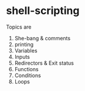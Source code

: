 # shell-scripting

Topics are

1. She-bang & comments
2. printing
3. Variables
4. Inputs
5. Redirectors & Exit status
6. Functions
7. Conditions
8. Loops

###